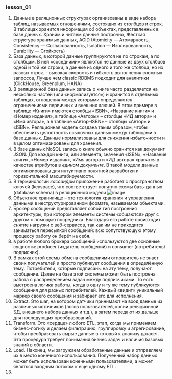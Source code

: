 ### lesson_01

1. Данные в реляционных структурах организованы в виде набора таблиц, называемых отношениями, состоящих из столбцов и строк. В таблицах хранится информация об объектах, представленных в базе данных. Храним и читаем данные построчно, Жесткая структура хранимых данных, ACID (Atomicity — Атомарность, Consistency — Согласованность,
Isolation — Изолированность, Durability — Стойкость)
2. База данных, в которой данные группируются не по строкам, а по столбцам. В ней «соседними» являются не данные из двух столбцов одной и той же строки, а данные из одного и того же столбца, но из разных строк. - высокая скорость и гибкость выполнения сложных запросов, Лучше чем classic RDBMS подходит для аналитики (ClickHouse, Greenplum, HANA)
3. В реляционной базе данных запись о книге часто разделяется на несколько частей (или «нормализуется») и хранится в отдельных таблицах, отношения между которыми определяются ограничениями первичных и внешних ключей. В этом примере в таблице «Книги» имеются столбцы «ISBN», «Название книги» и «Номер издания», в таблице «Авторы» – столбцы «ИД автора» и «Имя автора», а в таблице «Автор–ISBN» – столбцы «Автор» и «ISBN». Реляционная модель создана таким образом, чтобы обеспечить целостность ссылочных данных между таблицами в базе данных. Данные нормализованы для снижения избыточности и в целом оптимизированы для хранения.
4. В базе данных NoSQL запись о книге обычно хранится как документ JSON. Для каждой книги, или элемента, значения «ISBN», «Название книги», «Номер издания», «Имя автора и «ИД автора» хранятся в качестве атрибутов в *едином документе*. В такой модели данные оптимизированы для интуитивно понятной разработки и горизонтальной масштабируемости.
5. В терминологии *кассандры* приложение работает с пространством ключей (keyspace), что соответствует понятию схемы базы данных (database schema) в реляционной модели ![image](https://github.com/AbdullaevG/MADE_3_Big_Data_ML/assets/53749894/67f97bac-5371-4e9c-a471-588b9ccd4efb)
6. Объектное хранилище – это технология хранения и управления данными в неструктурированном формате, называемом объектами.
7. Брокер сообщений представляет собой тип построения архитектуры, при котором элементы системы «общаются» друг с другом с помощью посредника. Благодаря его работе происходит снятие нагрузки с веб-сервисов, так как им не приходится заниматься пересылкой сообщений: всю сопутствующую этому процессу работу он берёт на себя.
8. в работе любого брокера сообщений используются две основные сущности: producer (издатель сообщений) и consumer (потребитель/подписчик).
9. В рамках этой схемы обмена сообщениями отправитель не знает своих получателей и просто публикует сообщения в определённую тему. Потребители, которые подписаны на эту тему, получают сообщение. Далее на базе этой системы может быть построена работа с распределением задач между подписчиками. То есть выстроена логика работы, когда в одну и ту же тему публикуются сообщения для разных потребителей. Каждый «видит» уникальный маркер своего сообщения и забирает его для исполнения.
10. Extract. Это шаг, на котором датчики принимают на вход данные из различных источников (логов пользователей, копии реляционной БД, внешнего набора данных и т.д.), а затем передают их дальше для последующих преобразований.
11. Transform. Это «сердце» любого ETL, этап, когда мы применяем бизнес-логику и делаем фильтрацию, группировку и агрегирование, чтобы преобразовать сырые данные в готовый к анализу датасет. Эта процедура требует понимания бизнес задач и наличия базовых знаний в области.
12. Load. Наконец, мы загружаем обработанные данные и отправляем их в место конечного использования. Полученный набор данных может быть использован конечными пользователями, а может являться входным потоком к еще одному ETL.
13. 
